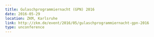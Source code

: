 ```yaml
---
title: Gulaschprogrammiernacht (GPN) 2016
date: 2016-05-29
location: ZKM, Karlsruhe
link: http://zkm.de/event/2016/05/gulaschprogrammiernacht-gpn-2016
type: unconference
---
```

